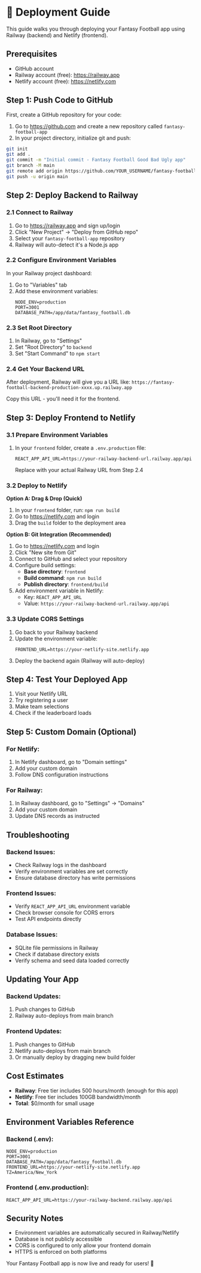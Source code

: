 # 🚀 Deployment Guide

This guide walks you through deploying your Fantasy Football app using Railway (backend) and Netlify (frontend).

## Prerequisites

- GitHub account
- Railway account (free): https://railway.app
- Netlify account (free): https://netlify.com

## Step 1: Push Code to GitHub

First, create a GitHub repository for your code:

1. Go to https://github.com and create a new repository called `fantasy-football-app`
2. In your project directory, initialize git and push:

```bash
git init
git add .
git commit -m "Initial commit - Fantasy Football Good Bad Ugly app"
git branch -M main
git remote add origin https://github.com/YOUR_USERNAME/fantasy-football-app.git
git push -u origin main
```

## Step 2: Deploy Backend to Railway

### 2.1 Connect to Railway
1. Go to https://railway.app and sign up/login
2. Click "New Project" → "Deploy from GitHub repo"
3. Select your `fantasy-football-app` repository
4. Railway will auto-detect it's a Node.js app

### 2.2 Configure Environment Variables
In your Railway project dashboard:
1. Go to "Variables" tab
2. Add these environment variables:
   ```
   NODE_ENV=production
   PORT=3001
   DATABASE_PATH=/app/data/fantasy_football.db
   ```

### 2.3 Set Root Directory
1. In Railway, go to "Settings"
2. Set "Root Directory" to `backend`
3. Set "Start Command" to `npm start`

### 2.4 Get Your Backend URL
After deployment, Railway will give you a URL like:
`https://fantasy-football-backend-production-xxxx.up.railway.app`

Copy this URL - you'll need it for the frontend.

## Step 3: Deploy Frontend to Netlify

### 3.1 Prepare Environment Variables
1. In your `frontend` folder, create a `.env.production` file:
   ```
   REACT_APP_API_URL=https://your-railway-backend-url.railway.app/api
   ```
   Replace with your actual Railway URL from Step 2.4

### 3.2 Deploy to Netlify
**Option A: Drag & Drop (Quick)**
1. In your `frontend` folder, run: `npm run build`
2. Go to https://netlify.com and login
3. Drag the `build` folder to the deployment area

**Option B: Git Integration (Recommended)**
1. Go to https://netlify.com and login
2. Click "New site from Git"
3. Connect to GitHub and select your repository
4. Configure build settings:
   - **Base directory**: `frontend`
   - **Build command**: `npm run build`
   - **Publish directory**: `frontend/build`
5. Add environment variable in Netlify:
   - Key: `REACT_APP_API_URL`
   - Value: `https://your-railway-backend-url.railway.app/api`

### 3.3 Update CORS Settings
1. Go back to your Railway backend
2. Update the environment variable:
   ```
   FRONTEND_URL=https://your-netlify-site.netlify.app
   ```
3. Deploy the backend again (Railway will auto-deploy)

## Step 4: Test Your Deployed App

1. Visit your Netlify URL
2. Try registering a user
3. Make team selections
4. Check if the leaderboard loads

## Step 5: Custom Domain (Optional)

### For Netlify:
1. In Netlify dashboard, go to "Domain settings"
2. Add your custom domain
3. Follow DNS configuration instructions

### For Railway:
1. In Railway dashboard, go to "Settings" → "Domains"
2. Add your custom domain
3. Update DNS records as instructed

## Troubleshooting

### Backend Issues:
- Check Railway logs in the dashboard
- Verify environment variables are set correctly
- Ensure database directory has write permissions

### Frontend Issues:
- Verify `REACT_APP_API_URL` environment variable
- Check browser console for CORS errors
- Test API endpoints directly

### Database Issues:
- SQLite file permissions in Railway
- Check if database directory exists
- Verify schema and seed data loaded correctly

## Updating Your App

### Backend Updates:
1. Push changes to GitHub
2. Railway auto-deploys from main branch

### Frontend Updates:
1. Push changes to GitHub
2. Netlify auto-deploys from main branch
3. Or manually deploy by dragging new build folder

## Cost Estimates

- **Railway**: Free tier includes 500 hours/month (enough for this app)
- **Netlify**: Free tier includes 100GB bandwidth/month
- **Total**: $0/month for small usage

## Environment Variables Reference

### Backend (.env):
```
NODE_ENV=production
PORT=3001
DATABASE_PATH=/app/data/fantasy_football.db
FRONTEND_URL=https://your-netlify-site.netlify.app
TZ=America/New_York
```

### Frontend (.env.production):
```
REACT_APP_API_URL=https://your-railway-backend.railway.app/api
```

## Security Notes

- Environment variables are automatically secured in Railway/Netlify
- Database is not publicly accessible
- CORS is configured to only allow your frontend domain
- HTTPS is enforced on both platforms

Your Fantasy Football app is now live and ready for users! 🏈